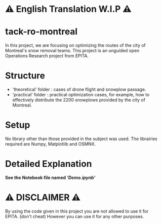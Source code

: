# ⚠️ English Translation W.I.P ⚠️

# tack-ro-montreal
In this project, we are focusing on optimizing the routes of the city of Montreal's snow removal teams.
This project is an unguided open Operations Research project from EPITA.

# Structure
 * 'theoretical' folder : cases of drone flight and snowplow passage.
 * 'practical' folder : practical optimization cases, for example, how to effectively distribute the 2200 snowplows provided by the city of Montreal.

# Setup
No library other than those provided in the subject was used.
The librairies required are Numpy, Matplotlib and OSMNX.

# Detailed Explanation
**See the Notebook file named *'Demo.ipynb'***

# ⚠️ DISCLAIMER ⚠️
By using the code given in this project you are not allowed to use it for EPITA. (don't cheat)
However you can use it for any other purposes.
